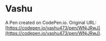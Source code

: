 # Vashu

A Pen created on CodePen.io. Original URL: [https://codepen.io/vashu473/pen/WNjJRwJ](https://codepen.io/vashu473/pen/WNjJRwJ).

